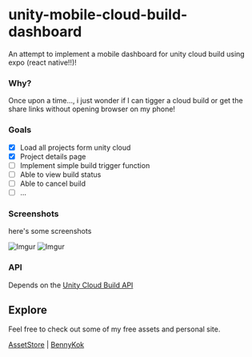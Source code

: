 # unity-mobile-cloud-build-dashboard

An attempt to implement a mobile dashboard for unity cloud build using expo (react native!!)!

### Why?
Once upon a time..., i just wonder if I can tigger a cloud build or get the share links without opening browser on my phone!

### Goals
- [x] Load all projects form unity cloud
- [x] Project details page
- [ ] Implement simple build trigger function
- [ ] Able to view build status
- [ ] Able to cancel build
- [ ] ...

### Screenshots
here's some screenshots

![Imgur](https://i.imgur.com/qRslimp.png?1)
![Imgur](https://i.imgur.com/BO3DOGt.png?1)

### API
Depends on the [Unity Cloud Build API](https://build-api.cloud.unity3d.com/docs/1.0.0/index.html)

## Explore
Feel free to check out some of my free assets and personal site.

[AssetStore](https://assetstore.unity.com/publishers/28510) | [BennyKok](https://bennykok.com)
